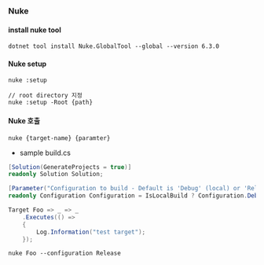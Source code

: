 ### Nuke

#### install nuke tool
```
dotnet tool install Nuke.GlobalTool --global --version 6.3.0
```

#### Nuke setup
```
nuke :setup

// root directory 지정
nuke :setup -Root {path}
```

#### Nuke 호출
```
nuke {target-name} {paramter}
```

- sample build.cs
```csharp
[Solution(GenerateProjects = true)]
readonly Solution Solution;

[Parameter("Configuration to build - Default is 'Debug' (local) or 'Release' (server)")]
readonly Configuration Configuration = IsLocalBuild ? Configuration.Debug : Configuration.Release;

Target Foo => _ => _
    .Executes(() =>
    {
        Log.Information("test target");
    });
```

```
nuke Foo --configuration Release
```